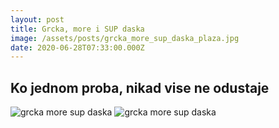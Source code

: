 ```yaml
---
layout: post
title: Grcka, more i SUP daska
image: /assets/posts/grcka_more_sup_daska_plaza.jpg
date: 2020-06-28T07:33:00.000Z
---
```


<h2>
  Ko jednom proba, nikad vise ne odustaje
</h2>

<img src='/assets/posts/grcka_more_sup_daska.jpg' alt='grcka more sup daska' title='grcka more sup daska' class='mb-4'>

<img src='{{ page.image }}' alt='grcka more sup daska' title='grcka more sup daska' class='mb-4'>

